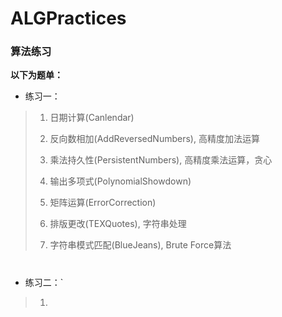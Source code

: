 # ALGPractices
### 算法练习
**以下为题单：**
* 练习一：
>1. 日期计算(Canlendar)
>
>
>2. 反向数相加(AddReversedNumbers), 高精度加法运算
>
>
>3. 乘法持久性(PersistentNumbers), 高精度乘法运算，贪心
>
>
>4. 输出多项式(PolynomialShowdown)
>
>
>5. 矩阵运算(ErrorCorrection)
>
>
>6. 排版更改(TEXQuotes), 字符串处理
>
>
>7. 字符串模式匹配(BlueJeans), Brute Force算法
#
* 练习二：`
>1. 

